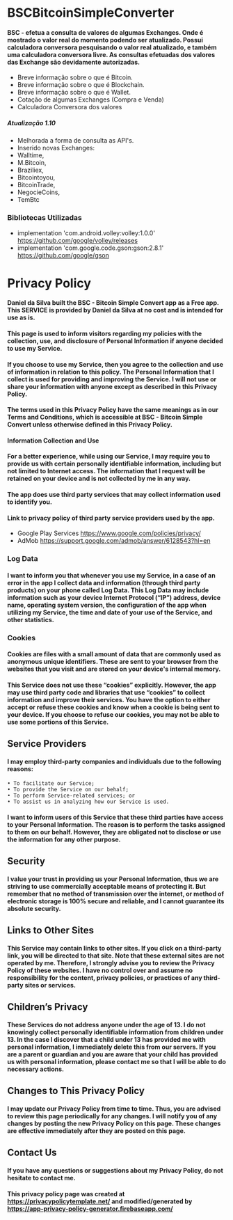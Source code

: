 # BSCBitcoinSimpleConverter

#### BSC - efetua a consulta de valores de algumas Exchanges. Onde é mostrado o valor real do momento podendo ser atualizado. Possui calculadora conversora pesquisando o valor real atualizado, e também uma calculadora conversora livre. As consultas efetuadas dos valores das Exchange são devidamente autorizadas.
- Breve informação sobre o que é Bitcoin.
- Breve informação sobre o que é Blockchain.
- Breve informação sobre o que é Wallet.
- Cotação de algumas Exchanges (Compra e Venda)
- Calculadora Conversora dos valores
##### Atualização 1.10
- Melhorada a forma de consulta as API's.
- Inserido novas Exchanges:
- Walltime,
- M.Bitcoin,
- Braziliex,
- Bitcointoyou,
- BitcoinTrade,
- NegocieCoins,
- TemBtc

### Bibliotecas Utilizadas

- implementation 'com.android.volley:volley:1.0.0' https://github.com/google/volley/releases
- implementation 'com.google.code.gson:gson:2.8.1' https://github.com/google/gson


# Privacy Policy
#### Daniel da Silva built the BSC - Bitcoin Simple Convert app as a Free app. This SERVICE is provided by Daniel da Silva at no cost and is intended for use as is. 

#### This page is used to inform visitors regarding my policies with the collection, use, and disclosure of Personal Information if anyone decided to use my Service. 
#### If you choose to use my Service, then you agree to the collection and use of information in relation to this policy. The Personal Information that I collect is used for providing and improving the Service. I will not use or share your information with anyone except as described in this Privacy Policy. 
#### The terms used in this Privacy Policy have the same meanings as in our Terms and Conditions, which is accessible at BSC - Bitcoin Simple Convert unless otherwise defined in this Privacy Policy. 
#### Information Collection and Use
#### For a better experience, while using our Service, I may require you to provide us with certain personally identifiable information, including but not limited to Internet access. The information that I request will be retained on your device and is not collected by me in any way. 
#### The app does use third party services that may collect information used to identify you.
#### Link to privacy policy of third party service providers used by the app.

   - Google Play Services https://www.google.com/policies/privacy/
   - AdMob https://support.google.com/admob/answer/6128543?hl=en
    
### Log Data
#### I want to inform you that whenever you use my Service, in a case of an error in the app I collect data and information (through third party products) on your phone called Log Data. This Log Data may include information such as your device Internet Protocol (“IP”) address, device name, operating system version, the configuration of the app when utilizing my Service, the time and date of your use of the Service, and other statistics. 
### Cookies
#### Cookies are files with a small amount of data that are commonly used as anonymous unique identifiers. These are sent to your browser from the websites that you visit and are stored on your device's internal memory. 
#### This Service does not use these “cookies” explicitly. However, the app may use third party code and libraries that use “cookies” to collect information and improve their services. You have the option to either accept or refuse these cookies and know when a cookie is being sent to your device. If you choose to refuse our cookies, you may not be able to use some portions of this Service. 
## Service Providers
#### I may employ third-party companies and individuals due to the following reasons:
    • To facilitate our Service; 
    • To provide the Service on our behalf; 
    • To perform Service-related services; or 
    • To assist us in analyzing how our Service is used.
####  I want to inform users of this Service that these third parties have access to your Personal Information. The reason is to perform the tasks assigned to them on our behalf. However, they are obligated not to disclose or use the information for any other purpose. 
## Security
#### I value your trust in providing us your Personal Information, thus we are striving to use commercially acceptable means of protecting it. But remember that no method of transmission over the internet, or method of electronic storage is 100% secure and reliable, and I cannot guarantee its absolute security. 
## Links to Other Sites
#### This Service may contain links to other sites. If you click on a third-party link, you will be directed to that site. Note that these external sites are not operated by me. Therefore, I strongly advise you to review the Privacy Policy of these websites. I have no control over and assume no responsibility for the content, privacy policies, or practices of any third-party sites or services. 
## Children’s Privacy
#### These Services do not address anyone under the age of 13. I do not knowingly collect personally identifiable information from children under 13. In the case I discover that a child under 13 has provided me with personal information, I immediately delete this from our servers. If you are a parent or guardian and you are aware that your child has provided us with personal information, please contact me so that I will be able to do necessary actions. 
## Changes to This Privacy Policy
#### I may update our Privacy Policy from time to time. Thus, you are advised to review this page periodically for any changes. I will notify you of any changes by posting the new Privacy Policy on this page. These changes are effective immediately after they are posted on this page. 
## Contact Us
#### If you have any questions or suggestions about my Privacy Policy, do not hesitate to contact me. 
#### This privacy policy page was created at https://privacypolicytemplate.net/ and modified/generated by https://app-privacy-policy-generator.firebaseapp.com/

      

